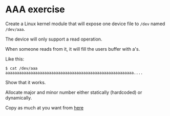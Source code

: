 # AAA exercise

Create a Linux kernel module that will expose one device file to `/dev`
named `/dev/aaa`.

The device will only support a read operation.

When someone reads from it, it will fill the users buffer with a's.

Like this:

```shell
$ cat /dev/aaa
aaaaaaaaaaaaaaaaaaaaaaaaaaaaaaaaaaaaaaaaaaaaaaaaaaaaaaaa....
```

Show that it works.

Allocate major and minor number either statically (hardcoded) or dynamically.

Copy as much at you want from [here](https://github.com/veltzer/demos-os-linux/tree/master/src/kernel)
